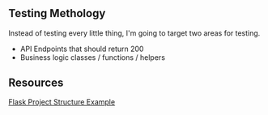 # 

## Testing Methology
Instead of testing every little thing, I'm going to target two areas for testing.  
- API Endpoints that should return 200  
- Business logic classes / functions / helpers  

## Resources
[Flask Project Structure Example](https://hackersandslackers.com/flask-blueprints/)